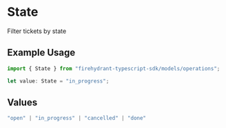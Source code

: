 # State

Filter tickets by state

## Example Usage

```typescript
import { State } from "firehydrant-typescript-sdk/models/operations";

let value: State = "in_progress";
```

## Values

```typescript
"open" | "in_progress" | "cancelled" | "done"
```